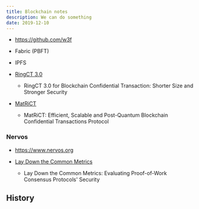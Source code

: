 ```yaml
---
title: Blockchain notes
description: We can do something
date: 2019-12-10
---
```


* https://github.com/w3f

* Fabric (PBFT)
* IPFS

* [RingCT 3.0](https://eprint.iacr.org/2019/508.pdf)
  - RingCT 3.0 for Blockchain Confidential Transaction: Shorter Size and Stronger Security
* [MatRiCT](https://eprint.iacr.org/2019/1287.pdf)
  - MatRiCT: Efficient, Scalable and Post-Quantum Blockchain Confidential Transactions Protocol

### Nervos

* https://www.nervos.org

* [Lay Down the Common Metrics](https://www.esat.kuleuven.be/cosic/publications/article-3005.pdf)
  - Lay Down the Common Metrics: Evaluating Proof-of-Work Consensus Protocols' Security

## History
